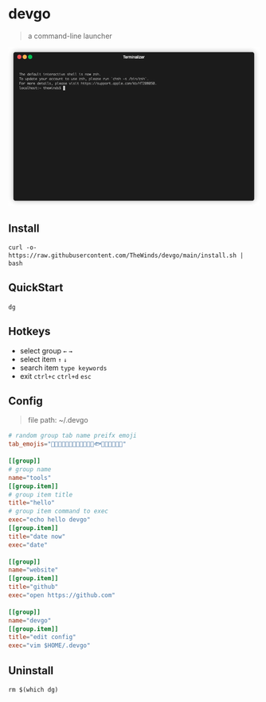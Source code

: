 # devgo
> a command-line launcher

<img src="demo.gif" alt="devgo" width="750"/>

## Install

```shell script
curl -o- https://raw.githubusercontent.com/TheWinds/devgo/main/install.sh | bash
```

## QuickStart
```shell script
dg
```

## Hotkeys
* select group `←` `→`
* select item  `↑` `↓`
* search item `type keywords`
* exit `ctrl+c` `ctrl+d` `esc`

## Config
> file path: ~/.devgo
```toml
# random group tab name preifx emoji
tab_emojis="🐶🐱🐭🦊🐻🐼🐮🐷🐸🐵🦉🦄🐟🐳🐖🐂💥🌈🌞"

[[group]]
# group name
name="tools"
[[group.item]]
# group item title
title="hello"
# group item command to exec
exec="echo hello devgo"
[[group.item]]
title="date now"
exec="date"

[[group]]
name="website"
[[group.item]]
title="github"
exec="open https://github.com"

[[group]]
name="devgo"
[[group.item]]
title="edit config"
exec="vim $HOME/.devgo"
```

## Uninstall
```shell script
rm $(which dg)
```
